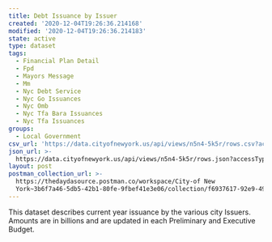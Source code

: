 ```yaml
---
title: Debt Issuance by Issuer
created: '2020-12-04T19:26:36.214168'
modified: '2020-12-04T19:26:36.214183'
state: active
type: dataset
tags:
  - Financial Plan Detail
  - Fpd
  - Mayors Message
  - Mm
  - Nyc Debt Service
  - Nyc Go Issuances
  - Nyc Omb
  - Nyc Tfa Bara Issuances
  - Nyc Tfa Issuances
groups:
  - Local Government
csv_url: 'https://data.cityofnewyork.us/api/views/n5n4-5k5r/rows.csv?accessType=DOWNLOAD'
json_url: >-
  https://data.cityofnewyork.us/api/views/n5n4-5k5r/rows.json?accessType=DOWNLOAD
layout: post
postman_collection_url: >-
  https://thedaydasource.postman.co/workspace/City-of New
  York~3b6f7a46-5db5-42b1-80fe-9fbef41e3e06/collection/f6937617-92e9-492f-bc41-1259e531e239
---
```

This dataset describes current year issuance by the various city Issuers. Amounts are in billions and are updated in each Preliminary and Executive Budget.
